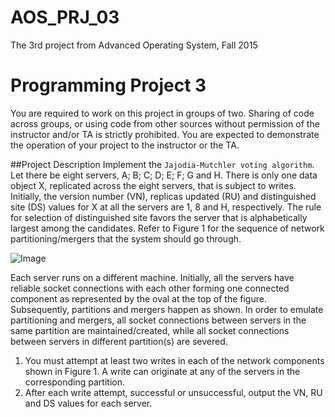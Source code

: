 # AOS_PRJ_03
The 3rd project from Advanced Operating System, Fall 2015

# Programming Project 3

You are required to work on this project in groups of two. Sharing of code across groups, or using code from other sources without permission of the instructor and/or TA is strictly prohibited. You are expected to demonstrate the operation of your project to the instructor or the TA.

##Project Description
Implement the `Jajodia-Mutchler voting algorithm`. Let there be eight servers, A; B; C; D; E; F; G and H. There is only one data object X, replicated across the eight servers, that is subject to writes. Initially, the version number (VN), replicas updated (RU) and distinguished site (DS) values for X at all the servers are 1, 8 and H, respectively. The rule for selection of distinguished site favors the server that is alphabetically largest among the candidates. Refer to Figure 1 for the sequence of network partitioning/mergers that the system should go through.

![Image](http://i.imgur.com/5rIEg6e.png?1)

Each server runs on a different machine. Initially, all the servers have reliable socket connections with each other forming one connected component as represented by the oval at the top of the figure. Subsequently, partitions and mergers happen as shown. In order to emulate partitioning and mergers, all socket connections between servers in the same partition are maintained/created, while all socket connections between servers in different partition(s) are severed.
1. You must attempt at least two writes in each of the network components shown in Figure 1. A write can originate at any of the servers in the corresponding partition.
2. After each write attempt, successful or unsuccessful, output the VN, RU and DS values for each server.
